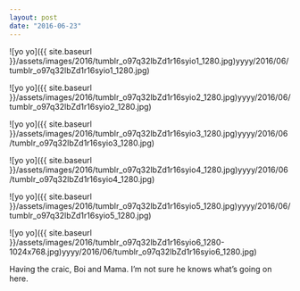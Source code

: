 ```yaml
---
layout: post
date: "2016-06-23"
---
```


![yo yo]({{ site.baseurl }}/assets/images/2016/tumblr_o97q32lbZd1r16syio1_1280.jpg)yyyy/2016/06/tumblr_o97q32lbZd1r16syio1_1280.jpg)

![yo yo]({{ site.baseurl }}/assets/images/2016/tumblr_o97q32lbZd1r16syio2_1280.jpg)yyyy/2016/06/tumblr_o97q32lbZd1r16syio2_1280.jpg)

![yo yo]({{ site.baseurl }}/assets/images/2016/tumblr_o97q32lbZd1r16syio3_1280.jpg)yyyy/2016/06/tumblr_o97q32lbZd1r16syio3_1280.jpg)

![yo yo]({{ site.baseurl }}/assets/images/2016/tumblr_o97q32lbZd1r16syio4_1280.jpg)yyyy/2016/06/tumblr_o97q32lbZd1r16syio4_1280.jpg)

![yo yo]({{ site.baseurl }}/assets/images/2016/tumblr_o97q32lbZd1r16syio5_1280.jpg)yyyy/2016/06/tumblr_o97q32lbZd1r16syio5_1280.jpg)

![yo yo]({{ site.baseurl }}/assets/images/2016/tumblr_o97q32lbZd1r16syio6_1280-1024x768.jpg)yyyy/2016/06/tumblr_o97q32lbZd1r16syio6_1280.jpg)

Having the craic, Boi and Mama. I’m not sure he knows what’s going on here.
